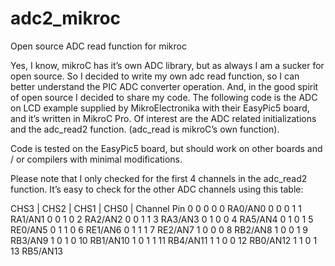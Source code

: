 adc2_mikroc
===========

 Open source ADC read function for mikroc

Yes, I know, mikroC has it’s own ADC library, but as always I am a sucker for open source. So I decided to write my own adc read function, so I can better understand the PIC ADC converter operation. And, in the good spirit of open source I decided to share my code. The following code is the ADC on LCD example supplied by MikroElectronika with their EasyPic5 board, and it’s written in MikroC Pro. Of interest are the ADC related initializations and the adc_read2 function. (adc_read is mikroC’s own function).

Code is tested on the EasyPic5 board, but should work on other boards and / or compilers with minimal modifications. 

Please note that I only checked for the first 4 channels in the adc_read2 function. It’s easy to check for the other ADC channels using this table:

CHS3 | CHS2 |	CHS1 |	CHS0 |	Channel 	Pin
0 	0 	0 	0 	0 	RA0/AN0
0 	0 	0 	1 	1 	RA1/AN1
0 	0 	1 	0 	2 	RA2/AN2
0 	0 	1 	1 	3 	RA3/AN3
0 	1 	0 	0 	4 	RA5/AN4
0 	1 	0 	1 	5 	RE0/AN5
0 	1 	1 	0 	6 	RE1/AN6
0 	1 	1 	1 	7 	RE2/AN7
1 	0 	0 	0 	8 	RB2/AN8
1 	0 	0 	1 	9 	RB3/AN9
1 	0 	1 	0 	10 	RB1/AN10
1 	0 	1 	1 	11 	RB4/AN11
1 	1 	0 	0 	12 	RB0/AN12
1 	1 	0 	1 	13 	RB5/AN13
